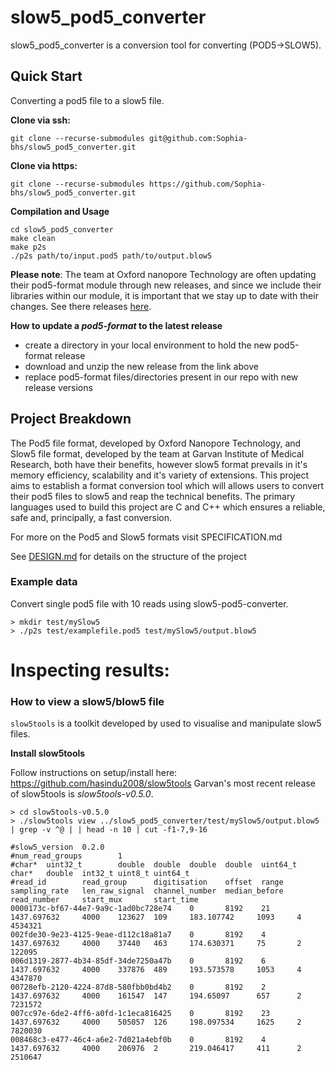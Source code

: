 # slow5_pod5_converter
slow5_pod5_converter is a conversion tool for converting (POD5->SLOW5). 

## Quick Start
Converting a pod5 file to a slow5 file. 

**Clone via ssh:**
```
git clone --recurse-submodules git@github.com:Sophia-bhs/slow5_pod5_converter.git
```

**Clone via https:**
```
git clone --recurse-submodules https://github.com/Sophia-bhs/slow5_pod5_converter.git 
```

**Compilation and Usage**
```
cd slow5_pod5_converter
make clean 
make p2s
./p2s path/to/input.pod5 path/to/output.blow5
```

**Please note**: The team at Oxford nanopore Technology are often updating their pod5-format module through new releases, and since we include their libraries within our module, it is important that we stay up to date with their changes. 
See there releases [here][releases page pod5].

**How to update a *pod5-format* to the latest release**
- create a directory in your local environment to hold the new pod5-format release 
- download and unzip the new release from the link above 
- replace pod5-format files/directories present in our repo with new release versions 

## Project Breakdown

The Pod5 file format, developed by Oxford Nanopore Technology, and Slow5 file format, developed by the team at Garvan Institute of Medical Research, both have their benefits, however slow5 format prevails in it's memory efficiency, scalability and it's variety of extensions. This project aims to establish a format conversion tool which will allows users to convert their pod5 files to slow5 and reap the technical benefits. The primary languages used to build this project are C and C++ which ensures a reliable, safe and, principally, a fast conversion. 

For more on the Pod5 and Slow5 formats visit SPECIFICATION.md

See [DESIGN.md][design.md link] for details on the structure of the project 

### Example data

Convert single pod5 file with 10 reads using slow5-pod5-converter. 

```
> mkdir test/mySlow5
> ./p2s test/examplefile.pod5 test/mySlow5/output.blow5 
```

# Inspecting results:

### How to view a slow5/blow5 file 

`slow5tools` is a toolkit developed by used to visualise and manipulate slow5 files.

**Install slow5tools**

Follow instructions on setup/install here: https://github.com/hasindu2008/slow5tools
Garvan's most recent release of slow5tools is *slow5tools-v0.5.0*.

```
> cd slow5tools-v0.5.0
> ./slow5tools view ../slow5_pod5_converter/test/mySlow5/output.blow5 | grep -v ^@ | | head -n 10 | cut -f1-7,9-16

#slow5_version  0.2.0
#num_read_groups        1
#char*  uint32_t        double  double  double  double  uint64_t        char*   double  int32_t uint8_t uint64_t
#read_id        read_group      digitisation    offset  range   sampling_rate   len_raw_signal  channel_number  median_before   read_number     start_mux       start_time
0000173c-bf67-44e7-9a9c-1ad0bc728e74    0       8192    21      1437.697632     4000    123627  109     183.107742     1093     4      4534321
002fde30-9e23-4125-9eae-d112c18a81a7    0       8192    4       1437.697632     4000    37440   463     174.630371     75       2       122095
006d1319-2877-4b34-85df-34de7250a47b    0       8192    6       1437.697632     4000    337876  489     193.573578     1053     4       4347870
00728efb-2120-4224-87d8-580fbb0bd4b2    0       8192    2       1437.697632     4000    161547  147     194.65097      657      2       7231572
007cc97e-6de2-4ff6-a0fd-1c1eca816425    0       8192    23      1437.697632     4000    505057  126     198.097534     1625     2       7820030
008468c3-e477-46c4-a6e2-7d021a4ebf0b    0       8192    4       1437.697632     4000    206976  2       219.046417     411      2       2510647
```

[design.md link]: https://github.com/Sophia-bhs/slow5_pod5_converter/blob/main/docs/DESIGN.md
[releases page pod5]: https://github.com/nanoporetech/pod5-file-format/tags
